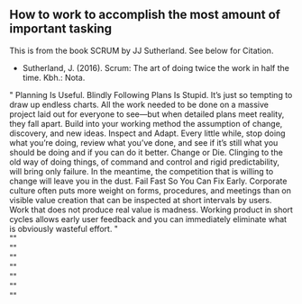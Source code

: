 ## How to work to accomplish the most amount of important tasking
This is from the book SCRUM by JJ Sutherland. See below for Citation. </br>
* Sutherland, J. (2016). Scrum: The art of doing twice the work in half the time. Kbh.: Nota.

"
Planning Is Useful. Blindly Following Plans Is Stupid. It’s just so tempting
to draw up endless charts. All the work needed to be done on a massive
project laid out for everyone to see—but when detailed plans meet reality,
they fall apart. Build into your working method the assumption of change,
discovery, and new ideas.
Inspect and Adapt. Every little while, stop doing what you’re doing,
review what you’ve done, and see if it’s still what you should be doing and
if you can do it better.
Change or Die. Clinging to the old way of doing things, of command and
control and rigid predictability, will bring only failure. In the meantime, the
competition that is willing to change will leave you in the dust.
Fail Fast So You Can Fix Early. Corporate culture often puts more weight
on forms, procedures, and meetings than on visible value creation that can
be inspected at short intervals by users. Work that does not produce real
value is madness. Working product in short cycles allows early user
feedback and you can immediately eliminate what is obviously wasteful
effort. 
" </br>
"" </br>
"" </br>
"" </br>
"" </br>
"" </br>
"" </br>
"" </br>


